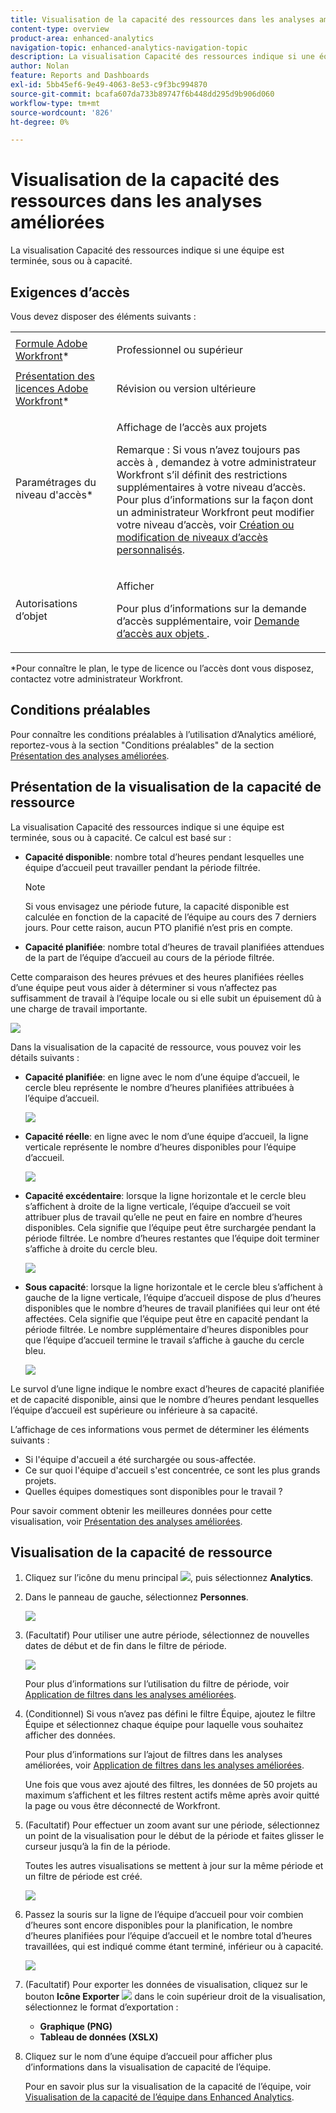 ```yaml
---
title: Visualisation de la capacité des ressources dans les analyses améliorées
content-type: overview
product-area: enhanced-analytics
navigation-topic: enhanced-analytics-navigation-topic
description: La visualisation Capacité des ressources indique si une équipe est terminée, sous ou à capacité.
author: Nolan
feature: Reports and Dashboards
exl-id: 5bb45ef6-9e49-4063-8e53-c9f3bc994870
source-git-commit: bcafa607da733b89747f6b448dd295d9b906d060
workflow-type: tm+mt
source-wordcount: '826'
ht-degree: 0%

---
```


# Visualisation de la capacité des ressources dans les analyses améliorées

La visualisation Capacité des ressources indique si une équipe est terminée, sous ou à capacité.

## Exigences d’accès

Vous devez disposer des éléments suivants :

<table style="table-layout:auto"> 
 <col> 
 <col> 
 <tbody> 
  <tr> 
   <td role="rowheader"><a href="https://www.workfront.com/plans" target="_blank">Formule Adobe Workfront</a>*</td> 
   <td> <p>Professionnel ou supérieur</p> </td> 
  </tr> 
  <tr> 
   <td role="rowheader"><a href="../administration-and-setup/add-users/access-levels-and-object-permissions/wf-licenses.md" class="MCXref xref">Présentation des licences Adobe Workfront</a>*</td> 
   <td> <p>Révision ou version ultérieure</p> </td> 
  </tr> 
  <tr> 
   <td role="rowheader">Paramétrages du niveau d'accès*</td> 
   <td> <p>Affichage de l’accès aux projets</p> <p>Remarque : Si vous n’avez toujours pas accès à , demandez à votre administrateur Workfront s’il définit des restrictions supplémentaires à votre niveau d’accès.<br>Pour plus d’informations sur la façon dont un administrateur Workfront peut modifier votre niveau d’accès, voir <a href="../administration-and-setup/add-users/configure-and-grant-access/create-modify-access-levels.md" class="MCXref xref">Création ou modification de niveaux d’accès personnalisés</a>.</p> </td> 
  </tr> 
  <tr> 
   <td role="rowheader">Autorisations d’objet</td> 
   <td> <p>Afficher</p> <p>Pour plus d’informations sur la demande d’accès supplémentaire, voir <a href="../workfront-basics/grant-and-request-access-to-objects/request-access.md" class="MCXref xref">Demande d’accès aux objets </a>.</p> </td> 
  </tr> 
 </tbody> 
</table>

&#42;Pour connaître le plan, le type de licence ou l’accès dont vous disposez, contactez votre administrateur Workfront.

## Conditions préalables

Pour connaître les conditions préalables à l’utilisation d’Analytics amélioré, reportez-vous à la section &quot;Conditions préalables&quot; de la section [Présentation des analyses améliorées](../enhanced-analytics/enhanced-analytics-overview.md).

## Présentation de la visualisation de la capacité de ressource

La visualisation Capacité des ressources indique si une équipe est terminée, sous ou à capacité. Ce calcul est basé sur :

* **Capacité disponible**: nombre total d’heures pendant lesquelles une équipe d’accueil peut travailler pendant la période filtrée.

  >[!NOTE]
  >
  >Si vous envisagez une période future, la capacité disponible est calculée en fonction de la capacité de l’équipe au cours des 7 derniers jours. Pour cette raison, aucun PTO planifié n’est pris en compte.

* **Capacité planifiée**: nombre total d’heures de travail planifiées attendues de la part de l’équipe d’accueil au cours de la période filtrée.

Cette comparaison des heures prévues et des heures planifiées réelles d’une équipe peut vous aider à déterminer si vous n’affectez pas suffisamment de travail à l’équipe locale ou si elle subit un épuisement dû à une charge de travail importante.

![](assets/resource-capacity-350x110.png)

Dans la visualisation de la capacité de ressource, vous pouvez voir les détails suivants :

* **Capacité planifiée**: en ligne avec le nom d’une équipe d’accueil, le cercle bleu représente le nombre d’heures planifiées attribuées à l’équipe d’accueil.

  ![](assets/resource-capacity-blue-circle.png)

* **Capacité réelle**: en ligne avec le nom d’une équipe d’accueil, la ligne verticale représente le nombre d’heures disponibles pour l’équipe d’accueil.

  ![](assets/resource-capacity-vertical-line.png)

* **Capacité excédentaire**: lorsque la ligne horizontale et le cercle bleu s’affichent à droite de la ligne verticale, l’équipe d’accueil se voit attribuer plus de travail qu’elle ne peut en faire en nombre d’heures disponibles. Cela signifie que l’équipe peut être surchargée pendant la période filtrée. Le nombre d’heures restantes que l’équipe doit terminer s’affiche à droite du cercle bleu.

  ![](assets/resource-capacity-over-capacity.png)

* **Sous capacité**: lorsque la ligne horizontale et le cercle bleu s’affichent à gauche de la ligne verticale, l’équipe d’accueil dispose de plus d’heures disponibles que le nombre d’heures de travail planifiées qui leur ont été affectées. Cela signifie que l’équipe peut être en capacité pendant la période filtrée. Le nombre supplémentaire d’heures disponibles pour que l’équipe d’accueil termine le travail s’affiche à gauche du cercle bleu.

  ![](assets/resource-capacity-under-capacity.png)

Le survol d’une ligne indique le nombre exact d’heures de capacité planifiée et de capacité disponible, ainsi que le nombre d’heures pendant lesquelles l’équipe d’accueil est supérieure ou inférieure à sa capacité.

L’affichage de ces informations vous permet de déterminer les éléments suivants :

* Si l&#39;équipe d&#39;accueil a été surchargée ou sous-affectée.
* Ce sur quoi l&#39;équipe d&#39;accueil s&#39;est concentrée, ce sont les plus grands projets.
* Quelles équipes domestiques sont disponibles pour le travail ?

Pour savoir comment obtenir les meilleures données pour cette visualisation, voir [Présentation des analyses améliorées](../enhanced-analytics/enhanced-analytics-overview.md).

## Visualisation de la capacité de ressource

1. Cliquez sur l’icône du menu principal ![](assets/main-menu-icon-16x12.png), puis sélectionnez **Analytics**.
1. Dans le panneau de gauche, sélectionnez **Personnes**.

   ![](assets/people-area-cropped-qs-350x276.png)

1. (Facultatif) Pour utiliser une autre période, sélectionnez de nouvelles dates de début et de fin dans le filtre de période.

   ![](assets/filters-select-date-range-350x344.png)

   Pour plus d’informations sur l’utilisation du filtre de période, voir [Application de filtres dans les analyses améliorées](../enhanced-analytics/use-enhanced-analytics-filters.md).

1. (Conditionnel) Si vous n’avez pas défini le filtre Équipe, ajoutez le filtre Équipe et sélectionnez chaque équipe pour laquelle vous souhaitez afficher des données.

   Pour plus d’informations sur l’ajout de filtres dans les analyses améliorées, voir [Application de filtres dans les analyses améliorées](../enhanced-analytics/use-enhanced-analytics-filters.md).

   Une fois que vous avez ajouté des filtres, les données de 50 projets au maximum s’affichent et les filtres restent actifs même après avoir quitté la page ou vous être déconnecté de Workfront.

1. (Facultatif) Pour effectuer un zoom avant sur une période, sélectionnez un point de la visualisation pour le début de la période et faites glisser le curseur jusqu’à la fin de la période.

   Toutes les autres visualisations se mettent à jour sur la même période et un filtre de période est créé.

   ![](assets/timeframe-filter-350x220.png)

1. Passez la souris sur la ligne de l’équipe d’accueil pour voir combien d’heures sont encore disponibles pour la planification, le nombre d’heures planifiées pour l’équipe d’accueil et le nombre total d’heures travaillées, qui est indiqué comme étant terminé, inférieur ou à capacité.

   ![](assets/resource-capacity-capacity-pop-up-350x213.png)

1. (Facultatif) Pour exporter les données de visualisation, cliquez sur le bouton **Icône Exporter** ![](assets/export.png) dans le coin supérieur droit de la visualisation, sélectionnez le format d’exportation :

   * **Graphique (PNG)**
   * **Tableau de données (XSLX)**

1. Cliquez sur le nom d’une équipe d’accueil pour afficher plus d’informations dans la visualisation de capacité de l’équipe.

   Pour en savoir plus sur la visualisation de la capacité de l’équipe, voir [Visualisation de la capacité de l’équipe dans Enhanced Analytics](../enhanced-analytics/team-capacity-overview.md).


